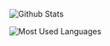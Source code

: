 

![Github Stats](https://github-readme-stats.vercel.app/api?username=Lost-MSth&show_icons=true&theme=material-palenight)

![Most Used Languages](https://github-readme-stats.vercel.app/api/top-langs/?username=Lost-MSth&theme=material-palenight&layout=compact)

